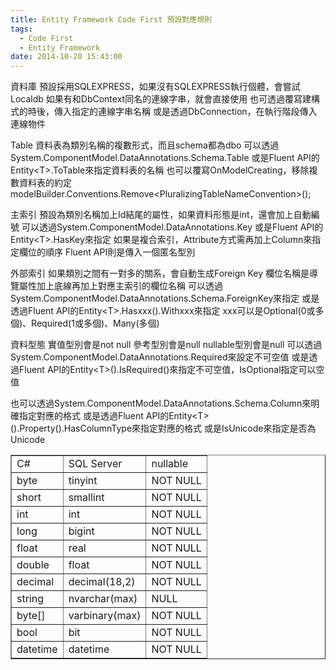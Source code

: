 ```yaml
---
title: Entity Framework Code First 預設對應規則
tags:
  - Code First
  - Entity Framework
date: 2014-10-20 15:43:00
---
```


資料庫
預設採用SQLEXPRESS，如果沒有SQLEXPRESS執行個體，會嘗試Localdb
如果有和DbContext同名的連線字串，就會直接使用
也可透過覆寫建構式的時後，傳入指定的連線字串名稱
或是透過DbConnection，在執行階段傳入連線物件

Table
資料表為類別名稱的複數形式，而且schema都為dbo
可以透過System.ComponentModel.DataAnnotations.Schema.Table
或是Fluent API的Entity&lt;T&gt;.ToTable來指定資料表的名稱
也可以覆寫OnModelCreating，移除複數資料表的約定
modelBuilder.Conventions.Remove&lt;PluralizingTableNameConvention&gt;();

主索引
預設為類別名稱加上Id結尾的屬性，如果資料形態是int，還會加上自動編號
可以透過System.ComponentModel.DataAnnotations.Key
或是Fluent API的Entity&lt;T&gt;.HasKey來指定
如果是複合索引，Attribute方式需再加上Column來指定欄位的順序
Fluent API則是傳入一個匿名型別

外部索引
如果類別之間有一對多的關系，會自動生成Foreign Key
欄位名稱是導覽屬性加上底線再加上對應主索引的欄位名稱
可以透過System.ComponentModel.DataAnnotations.Schema.ForeignKey來指定
或是透過Fluent API的Entity&lt;T&gt;.Hasxxx().Withxxx來指定
xxx可以是Optional(0或多個)、Required(1或多個)、Many(多個)

資料型態
實值型別會是not null
參考型別會是null
nullable型別會是null
可以透過System.ComponentModel.DataAnnotations.Required來設定不可空值
或是透過Fluent API的Entity&lt;T&gt;().IsRequired()來指定不可空值，IsOptional指定可以空值

也可以透過System.ComponentModel.DataAnnotations.Schema.Column來明確指定對應的格式
或是透過Fluent API的Entity&lt;T&gt;().Property().HasColumnType來指定對應的格式
或是IsUnicode來指定是否為Unicode

<div><table border="1" style="width: 100%px;"><tbody><tr><td width=":50%">C#</td><td width=":50%">SQL Server</td><td>nullable</td></tr><tr><td>byte</td><td>tinyint</td><td>NOT NULL</td></tr><tr><td>short</td><td>smallint</td><td>NOT NULL</td></tr><tr><td>int</td><td>int</td><td>NOT NULL</td></tr><tr><td>long</td><td>bigint</td><td>NOT NULL</td></tr><tr><td>float</td><td>real</td><td>NOT NULL</td></tr><tr><td>double</td><td>float</td><td>NOT NULL</td></tr><tr><td>decimal</td><td>decimal(18,2)</td><td>NOT NULL</td></tr><tr><td>string</td><td>nvarchar(max)</td><td>NULL</td></tr><tr><td>byte[]</td><td>varbinary(max)</td><td>NOT NULL</td></tr><tr><td>bool</td><td>bit</td><td>NOT NULL</td></tr><tr><td>datetime</td><td>datetime</td><td>NOT NULL</td></tr></tbody></table></div>